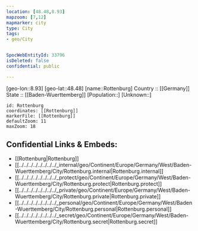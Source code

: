 ```yaml
---
location: [48.48,8.93] 
mapzoom: [7,12] 
mapmarker: city 
type: City
tags:
- geo/City


SpocWebEntityId: 33796
isDeleted: false
confidential: public

---
```

[geo-lon::8.93] 
[geo-lat::48.48] 
[name::Rottenburg] 
Country :: [[Germany]]  
State :: [[Baden-Wuerttemberg]] 
[Population::] 
[Unknown::] 


```leaflet
id: Rottenburg
coordinates: [[Rottenburg]] 
markerFile: [[Rottenburg]] 
defaultZoom: 11 
maxZoom: 18
```


## Confidential Links & Embeds: 
- [[Rottenburg|Rottenburg]]  
- [[../../../../../../../../_internal/geo/Continent/Europe/Germany/West/Baden-Wuerttemberg/City/Rottenburg.internal|Rottenburg.internal]] 
- [[../../../../../../../../_protect/geo/Continent/Europe/Germany/West/Baden-Wuerttemberg/City/Rottenburg.protect|Rottenburg.protect]] 
- [[../../../../../../../../_private/geo/Continent/Europe/Germany/West/Baden-Wuerttemberg/City/Rottenburg.private|Rottenburg.private]] 
- [[../../../../../../../../_personal/geo/Continent/Europe/Germany/West/Baden-Wuerttemberg/City/Rottenburg.personal|Rottenburg.personal]] 
- [[../../../../../../../../_secret/geo/Continent/Europe/Germany/West/Baden-Wuerttemberg/City/Rottenburg.secret|Rottenburg.secret]] 
